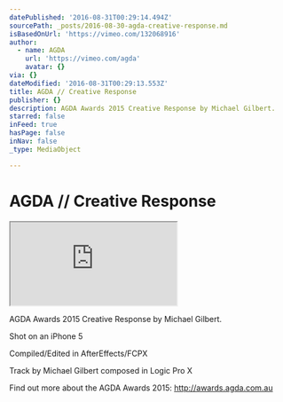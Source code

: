 ```yaml
---
datePublished: '2016-08-31T00:29:14.494Z'
sourcePath: _posts/2016-08-30-agda-creative-response.md
isBasedOnUrl: 'https://vimeo.com/132068916'
author:
  - name: AGDA
    url: 'https://vimeo.com/agda'
    avatar: {}
via: {}
dateModified: '2016-08-31T00:29:13.553Z'
title: AGDA // Creative Response
publisher: {}
description: AGDA Awards 2015 Creative Response by Michael Gilbert.
starred: false
inFeed: true
hasPage: false
inNav: false
_type: MediaObject

---
```

# AGDA // Creative Response

<iframe src="https://the-grid.github.io/ed-userhtml/?g=eJx9jjFPwzAQhXd-xck7cdJCBJVjKQKpEwsD-yW51BZ2bJ1NIvj1pO0QqUO3e6dP733KjoyeIHHfCJNzTAcpo8Nf4mK2nkLRBy9nO1CQ1X5X1i-vVS1gsUM2jaifSgGG7MnkRuzrNVzausADcSPWvFD3bTM6F5bxx7nUM9EEPvzdvm6yVvJqph9U1ArBMI2b4aa2Sen2-N5CuyAPCXZl9QxvTJjtTPBJKYYpETzCh-0NkoOjdR1xVhL1Kh083NnA04DX-gsepjuw0F_n8wwWSkb9D4Tedc4" style=""></iframe>

AGDA Awards 2015 Creative Response by Michael Gilbert.

Shot on an iPhone 5

Compiled/Edited in AfterEffects/FCPX

Track by Michael Gilbert composed in Logic Pro X

Find out more about the AGDA Awards 2015: http://awards.agda.com.au